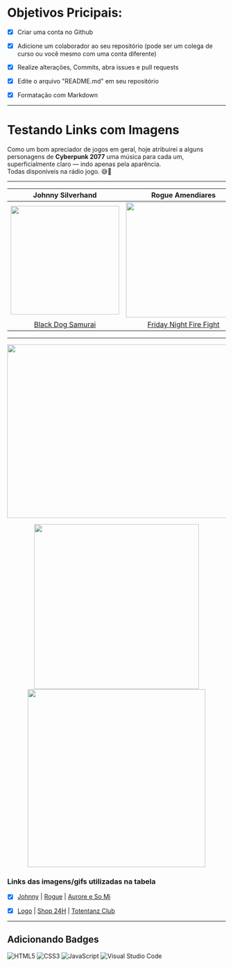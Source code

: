 # Objetivos Pricipais:

- [x] Criar uma conta no Github

- [x] Adicione um colaborador ao seu repositório (pode ser um colega de curso ou você mesmo com uma conta diferente)

- [x] Realize alterações, Commits, abra issues e pull requests

- [x] Edite o arquivo "README.md" em seu repositório

- [x] Formatação com Markdown

---

# Testando Links com Imagens

Como um bom apreciador de jogos em geral, hoje atribuirei a alguns personagens de **Cyberpunk 2077** uma música para cada um, superficialmente claro — indo apenas pela aparência.<br /> Todas disponíveis na rádio jogo. 😅👀

---

|                                                                            Johnny Silverhand                                                                            |                                                    Rogue Amendiares                                                     |                                                   Aurore Cassel                                                   |                                                  Song So Mi                                                  |
| :---------------------------------------------------------------------------------------------------------------------------------------------------------------------: | :---------------------------------------------------------------------------------------------------------------------: | :---------------------------------------------------------------------------------------------------------------: | :----------------------------------------------------------------------------------------------------------: |
| <img src="https://app.kits.ai/_next/image?url=https%3A%2F%2Fd2sfqo51tiwost.cloudfront.net%2Fvoice-models%2Fimages%2Fw0AGxraPRu4gRGxMCw-9D.jpg&w=3840&q=75" width="250"> |          <img src="https://i.pinimg.com/originals/b0/2e/47/b02e47d16436aff7ca3c7ee5f6cd7a6a.jpg" width="265">           |          <img src= "https://pbs.twimg.com/media/F964nHmb0AAWLEZ?format=jpg&name=4096x4096" width= "200">          |        <img src= "https://pbs.twimg.com/media/F8b3eBYboAAT9Ae?format=jpg&name=4096x4096" width="200">        |
|                                                   [Black Dog Samurai](https://music.youtube.com/watch?v=kmt8WmTenVE)                                                    | [Friday Night Fire Fight](https://music.youtube.com/watch?v=2kgJy0kZGvE&list=OLAK5uy_l-QlBGP0y_UreQpmxE4NBnxfBgIeUphF4) | [On My Way To Hell](https://music.youtube.com/watch?v=DCbvbCbB0fE&list=OLAK5uy_k-yennWU9IJB_FfIXGR8XU6ilY7msBnK4) | [Major Crimes](https://music.youtube.com/watch?v=U6PSsSM1swQ&list=OLAK5uy_k-yennWU9IJB_FfIXGR8XU6ilY7msBnK4) |

---

<p align="center">
<img src="https://farm2.staticflickr.com/1721/41076890350_85a097fa23_o.gif" width="1000" height="400">
</p>
<p align="center">
<img src="https://github.com/iisrax/desafio-github-markdown/assets/167030006/713af63f-c228-4bbd-8ed4-99e1153326e5" width="380">
<img src="https://github.com/iisrax/desafio-github-markdown/assets/167030006/3e71161a-231d-4615-8940-968ffa5235c5" width="410">
</p>

### Links das imagens/gifs utilizadas na tabela

- [x] [Johnny](https://app.kits.ai/convert/shared/keanu-reeves) | [Rogue](https://www.pinterest.com.mx/pin/744149538434872495/) | [Aurore e So Mi](https://twitter.com/JB_Jawbreaker)

- [x] [Logo](https://blog.br.playstation.com/2018/06/19/e3-2018-primeiras-impressoes-de-cyberpunk-2077/) | [Shop 24H](https://mysticfirethorn.tumblr.com/post/730010457610600448/cyberpunk-2077-phantom-liberty) | [Totentanz Club](https://frey-jaa.tumblr.com/post/639868383982190592/lohse-cyberpunk-2077-totentanz-club)

---

## Adicionando Badges

![HTML5](https://img.shields.io/badge/html5-%23E34F26.svg?style=for-the-badge&logo=html5&logoColor=white)
![CSS3](https://img.shields.io/badge/css3-%231572B6.svg?style=for-the-badge&logo=css3&logoColor=white)
![JavaScript](https://img.shields.io/badge/javascript-%23323330.svg?style=for-the-badge&logo=javascript&logoColor=%23F7DF1E)
![Visual Studio Code](https://img.shields.io/badge/Visual%20Studio%20Code-0078d7.svg?style=for-the-badge&logo=visual-studio-code&logoColor=white)
